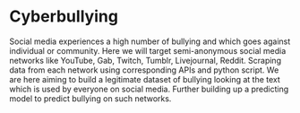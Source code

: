 # Cyberbullying
Social media experiences a high number of bullying and which goes against individual or community. Here we will target semi-anonymous social media networks like YouTube, Gab, Twitch, Tumblr, Livejournal, Reddit. 
Scraping data from each network using corresponding APIs and python script.
We are here aiming to build a legitimate dataset of bullying looking at the text which is used by everyone on social media. Further building up a predicting model to predict bullying on such networks.
